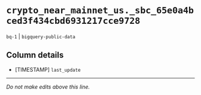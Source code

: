 # `crypto_near_mainnet_us._sbc_65e0a4bced3f434cbd6931217cce9728`
`bq-1` | `bigquery-public-data`

## Column details
* [TIMESTAMP] `last_update`

-------------------------------------------------------------------------------
*Do not make edits above this line.*
